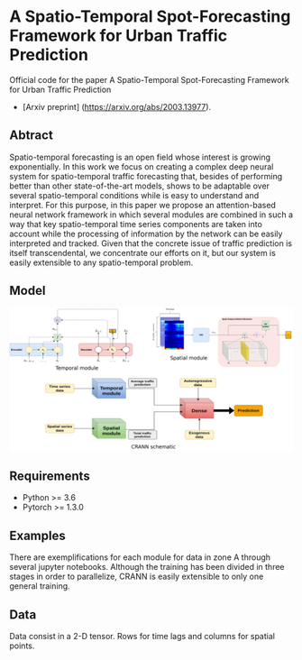 # A Spatio-Temporal Spot-Forecasting Framework for Urban Traffic Prediction

Official code for the paper A Spatio-Temporal Spot-Forecasting Framework for Urban Traffic Prediction
- [Arxiv preprint] (https://arxiv.org/abs/2003.13977).

## Abtract
Spatio-temporal forecasting is an open field whose interest is growing exponentially. In this work we focus on creating a complex deep neural system for spatio-temporal traffic forecasting that, besides of performing better than other state-of-the-art models, shows to be adaptable over several spatio-temporal conditions while is easy to understand and interpret. For this purpose, in this paper we propose an attention-based neural network framework in which several modules are combined in such a way that key spatio-temporal time series components are taken into account while the processing of information by the network can be easily interpreted and tracked. Given that the concrete issue of traffic prediction is itself transcendental, we concentrate our efforts on it, but our system is easily extensible to any spatio-temporal problem.

## Model
![alt text](images/comb.png "model")


## Requirements
* Python >= 3.6
* Pytorch >= 1.3.0

## Examples
There are exemplifications for each module for data in zone A through several jupyter notebooks. Although the training has been divided in three stages in order to parallelize, CRANN is easily extensible to only one general training.

## Data
Data consist in a 2-D tensor. Rows for time lags and columns for spatial points. 
